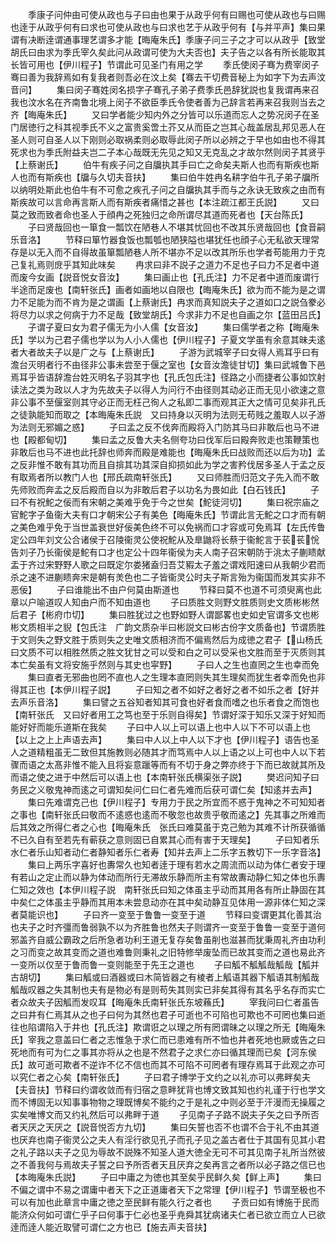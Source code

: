 <!-- { "loadSidebar": true } -->
　　季康子问仲由可使从政也与子曰由也果于从政乎何有曰赐也可使从政也与曰赐也逹于从政乎何有曰求也可使从政也与曰求也艺于从政乎何有【与并平声】集曰果谓有决断逹谓通事理艺谓多才能【晦庵朱氏】季康子问三子之才可以从政乎【致堂胡氏曰由求为季氏宰久矣此问从政谓可使为大夫否也】夫子告之以各有所长能取其长皆可用也【伊川程子】节谓此可见圣门有用之学
　　季氏使闵子骞为费宰闵子骞曰善为我辞焉如有复我者则吾必在汶上矣【骞去干切费音秘上为如字下为去声汶音问】
　　集曰闵子骞姓闵名损字子骞孔子弟子费季氏邑辞犹説也复我谓再来召我也汶水名在齐南鲁北境上闵子不欲臣季氏令使者善为己辞言若再来召我则当去之齐【晦庵朱氏】
　　又曰学者能少知内外之分皆可以乐道而忘人之势况闵子在圣门居徳行之科其视季氏不义之富贵奚啻土芥又从而臣之岂其心哉盖居乱邦见恶人在圣人则可自圣人以下刚则必取祸柔则必取辱此闵子所以必辨之于早也如由也不得其死求也为季氏附益夫岂二子本心哉既无先见之知又无克乱之才故尔然则闵子其贤乎【上蔡谢氏】
　　伯牛有疾子问之自牖执其手曰亡之命矣夫斯人也而有斯疾也斯人也而有斯疾也【牖与久切夫音扶】
　　集曰伯牛姓冉名耕字伯牛孔子弟子牖所以纳明处斯此也伯牛有不可愈之疾孔子问之自牖执其手而与之永诀无致疾之由而有斯疾故可以言命再言斯人而有斯疾者痛惜之甚也【本注疏江都王氏説】
　　又曰莫之致而致者命也圣人于顔冉之死独归之命所谓尽其道而死者也【天台陈氏】
　　子曰贤哉回也一箪食一瓢饮在陋巷人不堪其忧回也不改其乐贤哉回也【食音嗣乐音洛】
　　节释曰箪竹器食饭也瓢瓠也陋狭隘也堪犹任也顔子心无私欲天理常存是以无入而不自得故虽箪瓢陋巷人所不堪亦不足以改其所乐也学者苟能用力于克己复礼焉则庻乎其知此味矣
　　冉求曰非不説子之道力不足也子曰力不足者中道而废今女画【説音悦女音汝】
　　集曰画止也【孔氏注】力不足者中道而废谓行半途而足废也【南轩张氏】画者如画地以自限也【晦庵朱氏】欲为而不能为是之谓力不足能为而不肯为是之谓画【上蔡谢氏】冉求而真知説夫子之道如口之説刍豢必将尽力以求之何病于力不足哉【致堂胡氏】今求非力不足也自画之尔【蓝田吕氏】
　　子谓子夏曰女为君子儒无为小人儒【女音汝】
　　集曰儒学者之称【晦庵朱氏】学以为己君子儒也学以为人小人儒也【伊川程子】子夏文学虽有余意其昧夫逺者大者故夫子以是广之与【上蔡谢氏】
　　子游为武城宰子曰女得人焉耳乎曰有澹台灭明者行不由径非公事未尝至于偃之室也【女音汝澹徒甘切】集曰武城鲁下邑焉耳乎皆语辞澹台姓灭明名子羽其字也【孔氏包氏注】径路之小而捷者公事如饮射读法之类为政以人才为先故夫子以得人为问行不由径则其动必正而无见小欲速之意非公事不至偃室则其守必正而无枉己徇人之私即二事而观其正大之情可见矣非孔氏之徒孰能知而取之【本晦庵朱氏説　又曰持身以灭明为法则无苟贱之羞取人以子游为法则无邪媚之惑】
　　子曰孟之反不伐奔而殿将入门防其马曰非敢后也马不进也【殿都甸切】
　　集曰孟之反鲁大夫名侧夸功曰伐军后曰殿奔败走也策鞭策也非敢后也马不进也此托辞也师奔而殿是难能也【晦庵朱氏曰战败而还以后为功】孟之反非惟不敢有其功而且自揜其功其深自抑损如此为学之害矜伐居多圣人于孟之反有取焉者所以教门人也【邢氏疏南轩张氏】
　　又曰师胜而归范文子先入而不敢先师败而奔孟之反后殿而自以为非敢后君子以功名为畏如此【白石钱氏】
　　子曰不有祝鮀之佞而有宋朝之美难乎免于今之世矣【鮀徒河切】
　　集曰祝宗庙之官鮀字子鱼衞大夫有口才朝宋公子有美色【晦庵朱氏】节谓此言无鮀之口才而有朝之美色难乎免于当世盖衰世好佞美色终不可以免祸而口才容或可免焉耳【左氏传鲁定公四年刘文公合诸侯于召陵衞灵公使祝鮀从及臯鼬将长蔡于衞鮀言于苌苌恱告刘子乃长衞侯是鮀有口才也定公十四年衞侯为夫人南子召宋朝防于洮太子蒯瞆献盂于齐过宋野野人歌之曰既定尔娄猪盍归吾艾豭太子羞之谓戏阳速曰从我朝少君而杀之速不进蒯瞆奔宋是朝有羙色也二子皆衞灵公时夫子斯言殆为衞国而发其实非不恶佞】
　　子曰谁能出不由户何莫由斯道也
　　节释曰莫不也道不可须臾离也此章以户喻道叹人知由户而不知由道也
　　子曰质胜文则野文胜质则史文质彬彬然后君子【彬府巾切】
　　集曰胜犹过之也野如野人谓鄙畧也史如史官谓多文也彬彬文质相半之貎【包氏注　广韵文质杂半曰彬説文曰彬古份字文质备也】节谓质胜于文则失之野文胜于质则失之史唯文质相济而不偏焉然后为成徳之君子【山杨氏曰文质不可以相胜然质之胜文犹甘之可以受和白之可以受采也文胜而至于灭质则其本亡矣虽有文将安施乎然则与其史也寜野】
　　子曰人之生也直罔之生也幸而免
　　集曰直者无邪曲也罔不直也人之生理本直罔则失其生理矣而犹生者幸而免也非得其正也【本伊川程子説】
　　子曰知之者不如好之者好之者不如乐之者【好并去声乐音洛】
　　集曰譬之五谷知者知其可食也好者食而嗜之也乐者食之而饱也【南轩张氏　又曰好者用工之笃也至于乐则自得矣】节谓好深于知乐又深于好知而能好好而能乐道斯在我矣
　　子曰中人以上可以语上也中人以下不可以语上也【以上之上上声语去声】
　　集曰中人以上中人以下才也【伊川程子】语告也圣人之道精粗虽无二致但其施教则必随其才而笃焉中人以上语之以上可也中人以下若骤而语之太髙非惟不能入且将妄意躐等而有不切于身之弊亦终于下而已故就其所及而语之使之进于中然后可以语上也【本南轩张氏横渠张子説】
　　樊迟问知子曰务民之义敬鬼神而逺之可谓知矣问仁曰仁者先难而后获可谓仁矣【知逺并去声】
　　集曰先难谓克己也【伊川程子】专用力于民之所宜而不惑于鬼神之不可知知者之事也【南轩张氏曰敬而不逺惑也逺而不敬忽也故贵乎敬而逺之】先其事之所难而后其效之所得仁者之心也【晦庵朱氏　张氏曰难莫虽于克己勉为其难不计所获循循不已久自有至若先有蕲获之意则固已自累其心而有害于天理矣】
　　子曰知者乐水仁者乐山知者动仁者静知者乐仁者寿【知并去声上二乐字五教切下一乐字音洛】
　　集曰上两乐字喜好也夀常久也知者逹于理有若水之周流而以动为体仁者安于理有若山之定止而以静为体动而所行无滞故乐静而所主有常故夀动静仁知之体也乐夀仁知之效也【本伊川程子説　南轩张氏曰知之体虽主乎动而其用各有所止静固在其中矣仁之体虽主乎静而其用本未尝息动亦在其中矣动静互见体用一源非体仁知之深者莫能识也】
　　子曰齐一变至于鲁鲁一变至于道
　　节释曰变谓更其化善其治也夫子之时齐彊而鲁弱孰不以为齐胜鲁也然夫子则谓齐一变至于鲁鲁一变至于道何邪盖齐自威公霸政之后所急者功利王道无复存矣鲁虽削也滋甚而犹秉周礼齐由功利之习而变之故其变而之道也难鲁则秉礼之旧特修举废坠而已故其变而之道也易此齐一变所以仅至于鲁而鲁一变则能至于先王之道也
　　子曰觚不觚觚哉觚哉【觚并古胡切】
　　集曰觚或曰酒器或曰木简皆器之有棱者上觚语其器下觚语其制觚哉觚哉叹器之失其制也夫有是物必有是则苟失其则实已非矣其得有其名乎名存而实亡者众故夫子因觚而发叹耳【晦庵朱氏南轩张氏东坡蘓氏】
　　宰我问曰仁者虽告之曰井有仁焉其从之也子曰何为其然也君子可逝也不可陷也可欺也不可罔也集曰逝往也陷谓陷入于井也【孔氏注】欺谓诳之以理之所有罔谓昧之以理之所无【晦庵朱氏】宰我之意盖曰仁者之志惟急于求仁而已患难有所不恤也井者死地也厥或告之曰死地而有可为仁之事其亦将从之也是不然君子之求仁亦曰循其理而已矣【河东侯氏】故可逝可欺者不逆诈不亿不信也而其不可陷不可罔者有理存焉耳于此观之亦可以究仁者之心矣【南轩张氏】
　　子曰君子博学于文约之以礼亦可以弗畔矣夫【夫音扶】节释曰约谓收敛而有归宿之意畔犹背也博文致其知也约礼谨于行也学文而不博固无以知事事物物之理既博矣不能约之于是礼之中则必至于汗漫而无操履之实矣唯博文而又约礼然后可以弗畔于道
　　子见南子子路不説夫子矢之曰予所否者天厌之天厌之【説音悦否方九切】
　　集曰矢誓也否不也谓不合于礼不由其道也厌弃也南子衞灵公之夫人有淫行欲见孔子而孔子见之盖古者仕于其国有见其小君之礼子路以夫子之见为辱故不説殊不知圣人道大徳全无可不可其见南子礼所当然彼之不善我何与焉故夫子誓之曰予所否者天且厌弃之矣再言之者所以必子路之信已也【本晦庵朱氏説】
　　子曰中庸之为徳也其至矣乎民鲜久矣【鲜上声】
　　集曰不偏之谓中不易之谓庸中者天下之正道庸者天下之常理【伊川程子】节谓至极也不可以有加也此章言中庸之徳之至民鲜有能久行之者也
　　子贡曰如有博施于民而能济众何如可谓仁乎子曰何事于仁必也圣乎尭舜其犹病诸夫仁者已欲立而立人已欲逹而逹人能近取譬可谓仁之方也已【施去声夫音扶】
